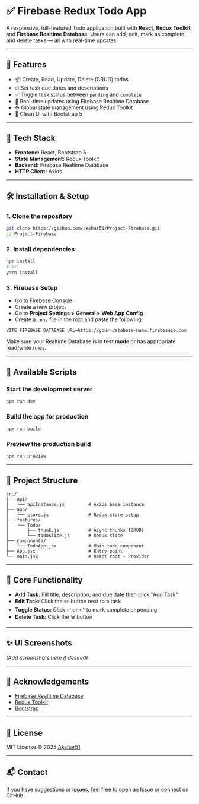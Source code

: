 # ✅ Firebase Redux Todo App

A responsive, full-featured Todo application built with **React**, **Redux Toolkit**, and **Firebase Realtime Database**. Users can add, edit, mark as complete, and delete tasks — all with real-time updates.

---

## 🚀 Features

- 📦 Create, Read, Update, Delete (CRUD) todos  
- ⏱ Set task due dates and descriptions  
- ✅ Toggle task status between `pending` and `complete`  
- 🔄 Real-time updates using Firebase Realtime Database  
- ⚙️ Global state management using Redux Toolkit  
- 🎨 Clean UI with Bootstrap 5  

---

## 🧰 Tech Stack

- **Frontend:** React, Bootstrap 5  
- **State Management:** Redux Toolkit  
- **Backend:** Firebase Realtime Database  
- **HTTP Client:** Axios  

---

## 🛠️ Installation & Setup

### 1. Clone the repository
```bash
git clone https://github.com/akshar51/Project-Firebase.git
cd Project-Firebase
```

### 2. Install dependencies
```bash
npm install
# or
yarn install
```

### 3. Firebase Setup
- Go to [Firebase Console](https://console.firebase.google.com/)
- Create a new project
- Go to **Project Settings > General > Web App Config**
- Create a `.env` file in the root and paste the following:

```env
VITE_FIREBASE_DATABASE_URL=https://your-database-name.firebaseio.com
```

Make sure your Realtime Database is in **test mode** or has appropriate read/write rules.

---

## 🔄 Available Scripts

### Start the development server
```bash
npm run dev
```

### Build the app for production
```bash
npm run build
```

### Preview the production build
```bash
npm run preview
```

---

## 📁 Project Structure

```
src/
├── api/
│   └── apiInstance.js         # Axios base instance
├── app/
│   └── store.js               # Redux store setup
├── features/
│   └── Todo/
│       ├── thunk.js           # Async thunks (CRUD)
│       └── todoSlice.js       # Redux slice
├── components/
│   └── TodoApp.jsx            # Main todo component
├── App.jsx                    # Entry point
└── main.jsx                   # React root + Provider
```

---

## 🧪 Core Functionality

- **Add Task:** Fill title, description, and due date then click "Add Task"  
- **Edit Task:** Click the ✏️ button next to a task  
- **Toggle Status:** Click ✅ or ↩️ to mark complete or pending  
- **Delete Task:** Click the 🗑️ button  

---

## ✨ UI Screenshots

*(Add screenshots here if desired)*

---

## 🙌 Acknowledgements

- [Firebase Realtime Database](https://firebase.google.com/docs/database)  
- [Redux Toolkit](https://redux-toolkit.js.org/)  
- [Bootstrap](https://getbootstrap.com/)  

---

## 📄 License

MIT License © 2025 [Akshar51](https://github.com/akshar51)

---

## 📬 Contact

If you have suggestions or issues, feel free to open an [Issue](https://github.com/akshar51/Project-Firebase/issues) or connect on GitHub.
